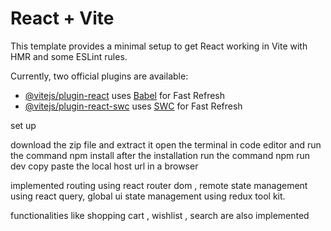 # React + Vite

This template provides a minimal setup to get React working in Vite with HMR and some ESLint rules.

Currently, two official plugins are available:

- [@vitejs/plugin-react](https://github.com/vitejs/vite-plugin-react/blob/main/packages/plugin-react/README.md) uses [Babel](https://babeljs.io/) for Fast Refresh
- [@vitejs/plugin-react-swc](https://github.com/vitejs/vite-plugin-react-swc) uses [SWC](https://swc.rs/) for Fast Refresh



set up

download the zip file and extract it
open the terminal in code editor and run the command npm install
after the installation run the command npm run dev 
copy paste the local host url in a browser


implemented
routing using react router dom ,
remote state management using react query,
global ui state management using redux tool kit.

functionalities like shopping cart , wishlist , search are also implemented


